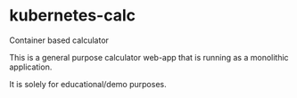 # kubernetes-calc
Container based calculator

This is a general purpose calculator web-app that is running as a monolithic application.

It is solely for educational/demo purposes.
